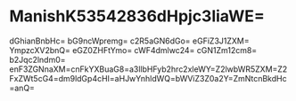 # ManishK53542836dHpjc3liaWE=
dGhianBnbHc=
bG9ncWpremg=
c2R5aGN6dGo=
eGFiZ3J1ZXM=
YmpzcXV2bnQ=
eGZ0ZHFtYmo=
cWF4dmlwc24=
cGN1Zm12cm8=
b2Jqc2lndm0=
enF3ZGNnaXM=cnFkYXBuaG8=a3llbHFyb2hrc2xleWY=Z2lwbWR5ZXM=Z2FxZWt5cG4=dm9ldGp4cHI=aHJwYnhldWQ=bWViZ3Z0a2Y=ZmNtcnBkdHc=anQ=
